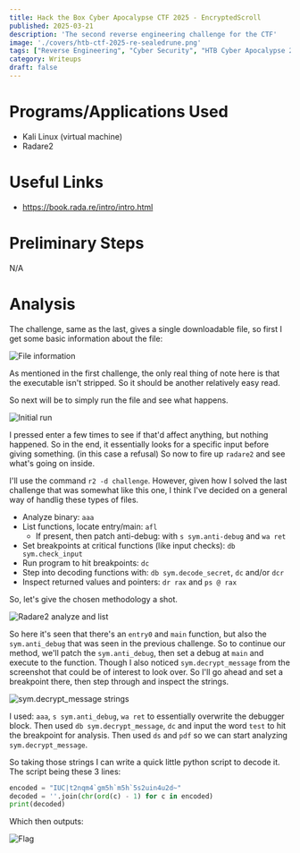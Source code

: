 ```yaml
---
title: Hack the Box Cyber Apocalypse CTF 2025 - EncryptedScroll
published: 2025-03-21
description: 'The second reverse engineering challenge for the CTF'
image: './covers/htb-ctf-2025-re-sealedrune.png'
tags: ["Reverse Engineering", "Cyber Security", "HTB Cyber Apocalypse 2025"]
category: Writeups
draft: false 
---
```


# Programs/Applications Used

- Kali Linux (virtual machine)
- Radare2

# Useful Links

- https://book.rada.re/intro/intro.html

# Preliminary Steps

N/A

# Analysis

The challenge, same as the last, gives a single downloadable file, so first I get some basic information about the file:

![File information](@assets/htb-ctf-2025/encryptedscroll/1.png)

As mentioned in the first challenge, the only real thing of note here is that the executable isn't stripped. So it should be another relatively easy read.

So next will be to simply run the file and see what happens.

![Initial run](@assets/htb-ctf-2025/encryptedscroll/2.png)

I pressed enter a few times to see if that'd affect anything, but nothing happened. So in the end, it essentially looks for a specific input before giving something. (in this case a refusal) So now to fire up `radare2` and see what's going on inside.

I'll use the command `r2 -d challenge`. However, given how I solved the last challenge that was somewhat like this one, I think I've decided on a general way of handlig these types of files.

- Analyze binary: `aaa`
- List functions, locate entry/main: `afl`
    - If present, then patch anti-debug: with `s sym.anti-debug` and `wa ret`
- Set breakpoints at critical functions (like input checks): `db sym.check_input`
- Run program to hit breakpoints: `dc`
- Step into decoding functions with: `db sym.decode_secret`, `dc` and/or `dcr`
- Inspect returned values and pointers: `dr rax` and `ps @ rax`

So, let's give the chosen methodology a shot.

![Radare2 analyze and list](@assets/htb-ctf-2025/encryptedscroll/3.png)

So here it's seen that there's an `entry0` and `main` function, but also the `sym.anti_debug` that was seen in the previous challenge. So to continue our method, we'll patch the `sym.anti_debug`, then set a debug at `main` and execute to the function. Though I also noticed `sym.decrypt_message` from the screenshot that could be of interest to look over. So I'll go ahead and set a breakpoint there, then step through and inspect the strings.

![sym.decrypt_message strings](@assets/htb-ctf-2025/sealedrune/4.png)

I used: `aaa`, `s sym.anti_debug`, `wa ret` to essentially overwrite the debugger block. Then used `db sym.decrypt_message`, `dc` and input the word `test` to hit the breakpoint for analysis. Then used `ds` and `pdf` so we can start analyzing `sym.decrypt_message`.

So taking those strings I can write a quick little python script to decode it. The script being these 3 lines:

```python
encoded = "IUC|t2nqm4`gm5h`m5h`5s2uin4u2d~"
decoded = ''.join(chr(ord(c) - 1) for c in encoded)
print(decoded)
```

Which then outputs:

![Flag](@assets/htb-ctf-2025/sealedrune/5.png)
